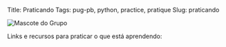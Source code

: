Title: Praticando
Tags: pug-pb, python, practice, pratique
Slug: praticando

![Mascote do Grupo]({filename}/images/pug-pb.png)

Links e recursos para praticar o que está aprendendo:

